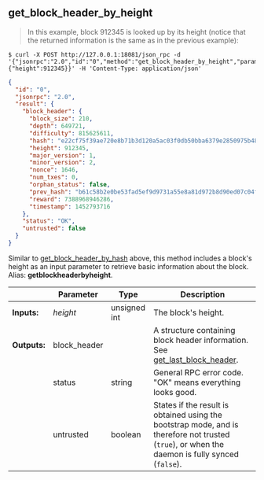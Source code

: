 ## **get_block_header_by_height**

> In this example, block 912345 is looked up by its height (notice that the returned information is the same as in the previous example):

```shell
$ curl -X POST http://127.0.0.1:18081/json_rpc -d '{"jsonrpc":"2.0","id":"0","method":"get_block_header_by_height","params":{"height":912345}}' -H 'Content-Type: application/json'
```
```json
{
  "id": "0",
  "jsonrpc": "2.0",
  "result": {
    "block_header": {
      "block_size": 210,
      "depth": 649721,
      "difficulty": 815625611,
      "hash": "e22cf75f39ae720e8b71b3d120a5ac03f0db50bba6379e2850975b4859190bc6",
      "height": 912345,
      "major_version": 1,
      "minor_version": 2,
      "nonce": 1646,
      "num_txes": 0,
      "orphan_status": false,
      "prev_hash": "b61c58b2e0be53fad5ef9d9731a55e8a81d972b8d90ed07c04fd37ca6403ff78",
      "reward": 7388968946286,
      "timestamp": 1452793716
    },
    "status": "OK",
    "untrusted": false
  }
}
```
Similar to [get_block_header_by_hash](#get-block-header-by-hash) above, this method includes a block's height as an input parameter to retrieve basic information about the block.  
Alias: **getblockheaderbyheight**.  

|             | Parameter      | Type         | Description
| ---         | ---            | ---          | ---
|**Inputs:**  | *height*       | unsigned int | The block's height.
|**Outputs:** | block_header   |              | A structure containing block header information. See [get_last_block_header](#get-last-block-header).
|             | status         | string       | General RPC error code. "OK" means everything looks good.
|             | untrusted      | boolean      | States if the result is obtained using the bootstrap mode, and is therefore not trusted (`true`), or when the daemon is fully synced (`false`).
